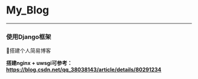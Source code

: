 # My_Blog
---
### 使用Django框架
🍰搭建个人简易博客

**搭建nginx + uwsgi可参考：
https://blog.csdn.net/qq_38038143/article/details/80291234**
